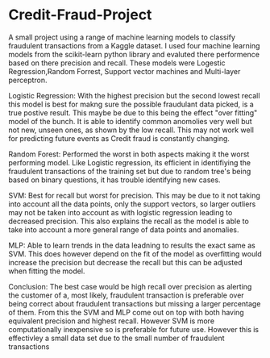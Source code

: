 # Credit-Fraud-Project
A small project using a range of machine learning models to classify fraudulent transactions from a Kaggle dataset. I used four machine learning models from the scikit-learn python library and evaluted there performence based on there precision and recall. These models were Logestic Regression,Random Forrest, Support vector machines and Multi-layer perceptron.

Logistic Regression: With the highest precision but the second lowest recall this model is best for makng sure the possible fraudulant data picked, is a true postive result. This maybe be due to this being the effect "over fitting" model of the bunch. It is able to identify common anomolies very well but not new, unseen ones, as shown by the low recall. This may not work well for predicting future events as Credit fraud is constantly changing.

Random Forest: Performed the worst in both aspects making it the worst performing model. Like Logistic regression, its efficient in identifiying the fraudulent transactions of the training set but due to random tree's being based on binary questions, it has trouble identifying new cases.

SVM: Best for recall but worst for precision. This may be due to it not taking into account all the data points, only the support vectors, so larger outliers may not be taken into account as with logistic regression leading to decreased precision. This also explains the recall as the model is able to take into account a more general range of data points and anomalies.

MLP: Able to learn trends in the data leadning to results the exact same as SVM. This does however depend on the fit of the model as overfitting would increase the precision but decrease the recall but this can be adjusted when fitting the model.

Conclusion: The best case would be high recall over precision as alerting the customer of a, most likely, fraudulent transaction is preferable over being correct about fraudulent transactions but missing a larger percentage of them. From this the SVM and MLP come out on top with both having equivalent precision and highest recall. However SVM is more computationally inexpensive so is preferable for future use. However this is effectivley a small data set due to the small number of fraudulent transactions

